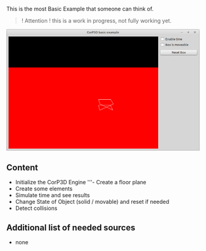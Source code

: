 This is the most Basic Example that someone can think of.

>
> ! Attention ! this is a work in progress, not fully working yet.
>

![](preview.png)

## Content
- Initialize the CorP3D Engine
'''- Create a floor plane
- Create some elements
- Simulate time and see results
- Change State of Object (solid / movable) and reset if needed
- Detect collisions

## Additional list of needed sources
- none
